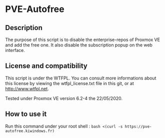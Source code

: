 # PVE-Autofree

## Description

The purpose of this script is to disable the enterprise-repos of Proxmox VE and add the
free one. It also disable the subscription popup on the web interface.

## License and compatibility

This script is under the WTFPL. You can consult more informations about this license by viewing the
wtfpl_license.txt file in this git, or at http://www.wtfpl.net.

Tested under Proxmox VE version 6.2-4 the 22/05/2020.

## How to use it

Run this command under your root shell : `bash <(curl -s https://pve-autofree.kiwindows.fr)`